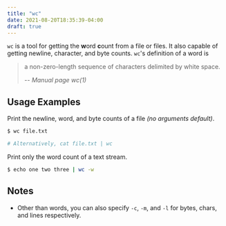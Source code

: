 ```yaml
---
title: "wc"
date: 2021-08-20T18:35:39-04:00
draft: true
---
```


`wc` is a tool for getting the **w**ord **c**ount from a file or files. It also
capable of getting newline, character, and byte counts. `wc`'s definition of a
word is

> a non-zero-length sequence of characters delimited by white space.
>
> -- <cite>Manual page wc(1)</cite>

## Usage Examples

Print the newline, word, and byte counts of a file _(no arguments default)_.

```bash
$ wc file.txt

# Alternatively, cat file.txt | wc
```

Print only the word count of a text stream.

```bash
$ echo one two three | wc -w
```

## Notes

- Other than words, you can also specify `-c`, `-m`, and `-l` for bytes, chars,
  and lines respectively.
